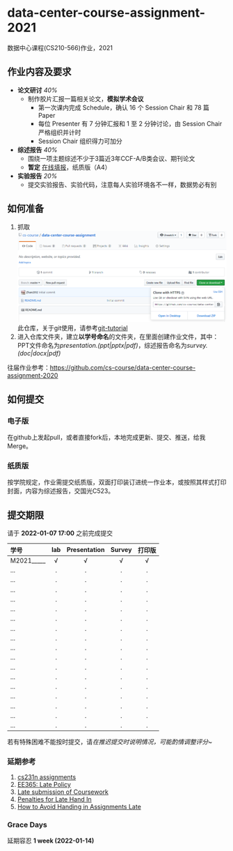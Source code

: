# data-center-course-assignment-2021

数据中心课程(CS210-566)作业，2021

## 作业内容及要求

- **论文研讨** *40%*
  - 制作胶片汇报一篇相关论文，**模拟学术会议**
    - 第一次课内完成 Schedule，确认 16 个 Session Chair 和 78 篇 Paper
    - 每位 Presenter 有 7 分钟汇报和 1 至 2 分钟讨论，由 Session Chair 严格组织并计时
    - Session Chair 组织得力可加分
- **综述报告** *40%*
  - 围绕一项主题综述不少于3篇近3年CCF-A/B类会议、期刊论文
  - **暂定** [在线填报](https://docs.qq.com/form/page/DREZhYWV1Q3hPbG1n?_w_tencentdocx_form=1
)，纸质版（A4）
- **实验报告** *20%*
  - 提交实验报告、实验代码，注意每人实验环境各不一样，数据势必有别

## 如何准备

1. 抓取![clone](./clone.png?raw=true)此仓库，关于git使用，请参考[git-tutorial](https://github.com/cs-course/git-tutorial)
2. 进入仓库文件夹，建立**以学号命名**的文件夹，在里面创建作业文件，其中：PPT文件命名为*presentation.(ppt|pptx|pdf)*，综述报告命名为*survey.(doc|docx|pdf)*

往届作业参考：<https://github.com/cs-course/data-center-course-assignment-2020>

## 如何提交

### 电子版

在github上发起pull，或者直接fork后，本地完成更新、提交、推送，给我Merge。

### 纸质版

按学院规定，作业需提交纸质版，双面打印装订进统一作业本，或按照其样式打印封面，内容为综述报告，交国光C523。

## 提交期限

请于 **2022-01-07 17:00** 之前完成提交

| 学号       | lab | Presentation | Survey | **打印版** |
| :---       | :---:   | :---:   | :---:  | :---:      |
| M2021_____ | √ | √ | √ | √ |
| ...        | . | . | . | . |
| ...        | . | . | . | . |
| ...        | . | . | . | . |
| ...        | . | . | . | . |
| ...        | . | . | . | . |
| ...        | . | . | . | . |
| ...        | . | . | . | . |
| ...        | . | . | . | . |
| ...        | . | . | . | . |
| ...        | . | . | . | . |
| ...        | . | . | . | . |
| ...        | . | . | . | . |
| ...        | . | . | . | . |
| ...        | . | . | . | . |
| ...        | . | . | . | . |
| ...        | . | . | . | . |
| ...        | . | . | . | . |

若有特殊困难不能按时提交，请*在推迟提交时说明情况，可能酌情调整评分~*

### 延期参考

1. [cs231n assignments](http://vision.stanford.edu/teaching/cs231n/assignments.html)
2. [EE365: Late Policy](https://stanford.edu/class/ee365/late.html)
3. [Late submission of Coursework](https://www2.le.ac.uk/offices/sas2/assessments/late-submission)
4. [Penalties for Late Hand In](http://www.dcs.shef.ac.uk/intranet/teaching/public/assessment/latehandin.html)
5. [How to Avoid Handing in Assignments Late](https://www.wikihow.com/Avoid-Handing-in-Assignments-Late)

### Grace Days

延期容忍 **1 week (2022-01-14)**
